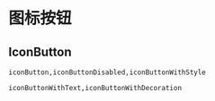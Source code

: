 # 图标按钮


## IconButton
```widgetsRow
iconButton,iconButtonDisabled,iconButtonWithStyle
```

```widgetsRow
iconButtonWithText,iconButtonWithDecoration
```
